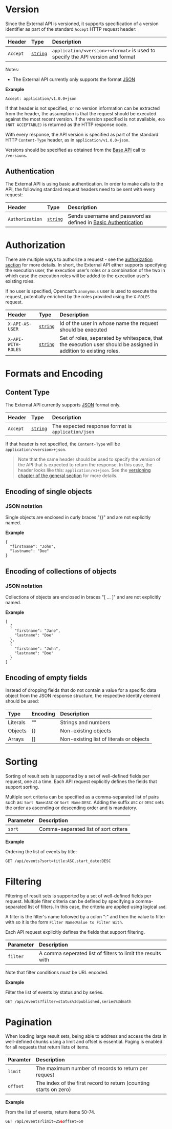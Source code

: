 [1]: http://en.wikipedia.org/wiki/Basic_access_authentication
[2]: http://en.wikipedia.org/wiki/XML
[3]: http://en.wikipedia.org/wiki/JSON
[4]: http://en.wikipedia.org/wiki/ISO_8601

# Version

Since the External API is versioned, it supports specification of a version identifier as part of the standard `Accept`
HTTP request header:


Header   | Type                       | Description
:--------|:---------------------------|:-----------
`Accept` | [`string`](types.md#basic) | `application/<version>+<format>` is used to specify the API version and format

Notes:

- The External API currently only supports the format [JSON][3]

__Example__

```
Accept: application/v1.0.0+json
```

If that header is not specified, or no version information can be extracted from the header, the assumption is that the
request should be executed against the most recent version. If the version specified is not available, `406 (NOT
ACCEPTABLE)` is returned as the HTTP response code.

With every response, the API version is specified as part of the standard HTTP `Content-Type` header, as in
`application/v1.0.0+json`.

Versions should be specified as obtained from the [Base API](base-api.md#versions) call to `/versions`.


## Authentication

The External API is using basic authentication. In order to make calls to the API, the following standard request
headers need to be sent with every request:

Header          | Type                       | Description
:---------------|:---------------------------|:-----------
`Authorization` | [`string`](types.md#basic) | Sends username and password as defined in [Basic Authentication][1]


# Authorization

There are multiple ways to authorize a request - see the [authorization section](authorization.md) for more details. In
short, the External API either supports specifying the execution user, the execution user’s roles or a combination of
the two in which case the execution roles will be added to the execution user’s existing roles.

If no user is specified, Opencast’s `anonymous` user is used to execute the request, potentially enriched by the roles
provided using the `X-ROLES` request.

Header            | Type                       | Description
:-----------------|:---------------------------|:-----------
`X-API-AS-USER`   | [`string`](types.md#basic) | Id of the user in whose name the request should be executed
`X-API-WITH-ROLES`| [`string`](types.md#basic) | Set of roles, separated by whitespace, that the execution user should be assigned in addition to existing roles.


# Formats and Encoding

## Content Type

The External API currently supports [JSON][3] format only.

Header   | Type                       | Description
:--------|:---------------------------|:-----------
`Accept` | [`string`](types.md#basic) | The expected response format is `application/json`

If that header is not specified, the `Content-Type` will be `application/<version>+json`.

> Note that the same header should be used to specify the version of the API that is expected to return the response. In
> this case, the header looks like this: `application/v1+json`. See the [versioning chapter of the general
> section](index.md#versioning) for more details.

## Encoding of single objects

### JSON notation

Single objects are enclosed in curly braces "{}" and are not explicitly named.

__Example__

```
{
  "firstname": "John",
  "lastname": "Doe"
}
```

## Encoding of collections of objects

### JSON notation

Collections of objects are enclosed in braces "[ ... ]" and are not explicitly named.

__Example__

```
[
  {
    "firstname": "Jane",
    "lastname": "Doe"
  },
  {
    "firstname": "John",
    "lastname": "Doe"
  }
]
```

## Encoding of empty fields

Instead of dropping fields that do not contain a value for a specific data object from the JSON response structure, the
respective identity element should be used:

Type     | Encoding | Description
:--------|:---------|:-----------
Literals | ""       | Strings and numbers
Objects  | {}       | Non-existing objects
Arrays   | []       | Non-existing list of literals or objects

# Sorting

Sorting of result sets is supported by a set of well-defined fields per request, one at a time. Each API request
explicitly defines the fields that support sorting.

Multiple sort criteria can be specified as a comma-separated list of pairs such as: `Sort Name`:`ASC` or
`Sort Name`:`DESC`. Adding the suffix `ASC` or `DESC` sets the order as ascending or descending order and is mandatory.

Parameter | Description
:---------|:-----------
`sort`    | Comma-separated list of sort critera

__Example__

Ordering the list of events by title:

```xml
GET /api/events?sort=title:ASC,start_date:DESC
```

# Filtering

Filtering of result sets is supported by a set of well-defined fields per request. Multiple filter criteria can be
defined by specifying a comma-separated list of filters. In this case, the criteria are applied using logical
`and`.

A filter is the filter's name followed by a colon ":" and then the value to filter with so it is the form
`Filter Name`:`Value to Filter With`.

Each API request explicitly defines the fields that support filtering.

Parameter | Description
:---------|:-----------
`filter`  | A comma seperated list of filters to limit the results with

Note that filter conditions must be URL encoded.

__Example__

Filter the list of events by status and by series.

```xml
GET /api/events?filter=status%3dpublished,series%3dmath
```

# Pagination

When loading large result sets, being able to address and access the data in well-defined chunks using a limit and
offset is essential. Paging is enabled for all requests that return lists of items.

Paramter | Description
:--------|:-----------
`limit`  | The maximum number of records to return per request
`offset` | The index of the first record to return (counting starts on zero)

__Example__

From the list of events, return items 50-74.

```xml
GET /api/events?limit=25&offset=50
```
